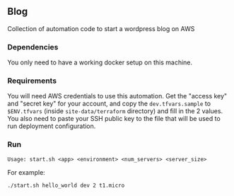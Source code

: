 ## Blog

Collection of automation code to start a wordpress blog on AWS

### Dependencies

You only need to have a working docker setup on this machine.

### Requirements

You will need AWS credentials to use this automation. Get the "access key" and "secret key" for your account, and copy the `dev.tfvars.sample` to `$ENV.tfvars` (inside `site-data/terraform` directory) and fill in the 2 values. You also need to paste your SSH public key to the file that will be used to run deployment configuration.

### Run

`Usage: start.sh <app> <environment> <num_servers> <server_size>`

For example:
```
./start.sh hello_world dev 2 t1.micro
```

